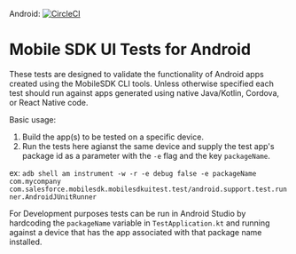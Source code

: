 Android: [![CircleCI](https://circleci.com/gh/forcedotcom/SalesforceMobileSDK-UITests/tree/master.svg?style=svg)](https://circleci.com/gh/forcedotcom/SalesforceMobileSDK-UITests/tree/master)

#  Mobile SDK UI Tests for Android

These tests are designed to validate the functionality of Android apps created using the MobileSDK CLI tools.  Unless otherwise specified each test should run against apps generated using native Java/Kotlin, Cordova, or React Native code.

Basic usage:
1.  Build the app(s) to be tested on a specific device.
2.  Run the tests here agianst the same device and supply the test app's package id as a parameter with the `-e` flag and the key `packageName`.

ex:  `adb shell am instrument -w -r -e debug false -e packageName com.mycompany com.salesforce.mobilesdk.mobilesdkuitest.test/android.support.test.runner.AndroidJUnitRunner`

For Development purposes tests can be run in Android Studio by hardcoding the `packageName` variable in `TestApplication.kt` and running against a device that has the app associated with that package name installed. 
